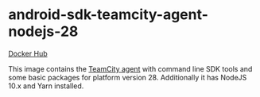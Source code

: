 # android-sdk-teamcity-agent-nodejs-28 #

[Docker Hub](https://hub.docker.com/r/azabost/android-sdk-teamcity-agent-nodejs-28/)

This image contains the [TeamCity agent](https://hub.docker.com/r/jetbrains/teamcity-agent/) with command line SDK tools and some basic packages for platform version 28. Additionally it has NodeJS 10.x and Yarn installed.